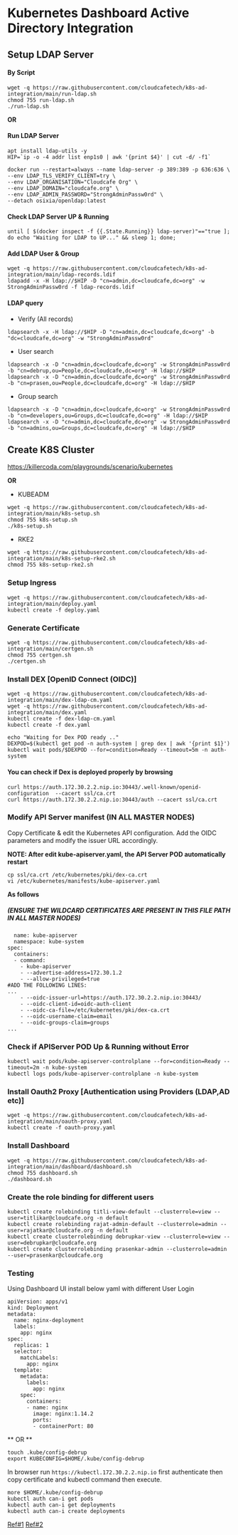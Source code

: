 # Kubernetes Dashboard Active Directory Integration

## Setup LDAP Server

#### By Script
```
wget -q https://raw.githubusercontent.com/cloudcafetech/k8s-ad-integration/main/run-ldap.sh
chmod 755 run-ldap.sh
./run-ldap.sh
```

**OR**

#### Run LDAP Server
```
apt install ldap-utils -y
HIP=`ip -o -4 addr list enp1s0 | awk '{print $4}' | cut -d/ -f1`

docker run --restart=always --name ldap-server -p 389:389 -p 636:636 \
--env LDAP_TLS_VERIFY_CLIENT=try \
--env LDAP_ORGANISATION="Cloudcafe Org" \
--env LDAP_DOMAIN="cloudcafe.org" \
--env LDAP_ADMIN_PASSWORD="StrongAdminPassw0rd" \
--detach osixia/openldap:latest
```

#### Check LDAP Server UP & Running

```
until [ $(docker inspect -f {{.State.Running}} ldap-server)"=="true ]; do echo "Waiting for LDAP to UP..." && sleep 1; done;
```

#### Add LDAP User & Group 
```
wget -q https://raw.githubusercontent.com/cloudcafetech/k8s-ad-integration/main/ldap-records.ldif
ldapadd -x -H ldap://$HIP -D "cn=admin,dc=cloudcafe,dc=org" -w StrongAdminPassw0rd -f ldap-records.ldif
```

#### LDAP query 

- Verify (All records)
```
ldapsearch -x -H ldap://$HIP -D "cn=admin,dc=cloudcafe,dc=org" -b "dc=cloudcafe,dc=org" -w "StrongAdminPassw0rd"
```

- User search
```
ldapsearch -x -D "cn=admin,dc=cloudcafe,dc=org" -w StrongAdminPassw0rd -b "cn=debrup,ou=People,dc=cloudcafe,dc=org" -H ldap://$HIP
ldapsearch -x -D "cn=admin,dc=cloudcafe,dc=org" -w StrongAdminPassw0rd -b "cn=prasen,ou=People,dc=cloudcafe,dc=org" -H ldap://$HIP
```

- Group search
```
ldapsearch -x -D "cn=admin,dc=cloudcafe,dc=org" -w StrongAdminPassw0rd -b "cn=developers,ou=Groups,dc=cloudcafe,dc=org" -H ldap://$HIP
ldapsearch -x -D "cn=admin,dc=cloudcafe,dc=org" -w StrongAdminPassw0rd -b "cn=admins,ou=Groups,dc=cloudcafe,dc=org" -H ldap://$HIP
```

## Create K8S Cluster

https://killercoda.com/playgrounds/scenario/kubernetes

**OR**

- KUBEADM
```
wget -q https://raw.githubusercontent.com/cloudcafetech/k8s-ad-integration/main/k8s-setup.sh
chmod 755 k8s-setup.sh
./k8s-setup.sh
```
- RKE2
```
wget -q https://raw.githubusercontent.com/cloudcafetech/k8s-ad-integration/main/k8s-setup-rke2.sh
chmod 755 k8s-setup-rke2.sh
```

### Setup Ingress
```
wget -q https://raw.githubusercontent.com/cloudcafetech/k8s-ad-integration/main/deploy.yaml
kubectl create -f deploy.yaml
```

### Generate Certificate 
```
wget -q https://raw.githubusercontent.com/cloudcafetech/k8s-ad-integration/main/certgen.sh
chmod 755 certgen.sh
./certgen.sh
```

### Install DEX [OpenID Connect (OIDC)]
```
wget -q https://raw.githubusercontent.com/cloudcafetech/k8s-ad-integration/main/dex-ldap-cm.yaml
wget -q https://raw.githubusercontent.com/cloudcafetech/k8s-ad-integration/main/dex.yaml
kubectl create -f dex-ldap-cm.yaml
kubectl create -f dex.yaml

echo "Waiting for Dex POD ready .."
DEXPOD=$(kubectl get pod -n auth-system | grep dex | awk '{print $1}')
kubectl wait pods/$DEXPOD --for=condition=Ready --timeout=5m -n auth-system
```

#### You can check if Dex is deployed properly by browsing 
```
curl https://auth.172.30.2.2.nip.io:30443/.well-known/openid-configuration  --cacert ssl/ca.crt
curl https://auth.172.30.2.2.nip.io:30443/auth --cacert ssl/ca.crt
```

### Modify API Server manifest (IN ALL MASTER NODES)
Copy Certificate & edit the Kubernetes API configuration. Add the OIDC parameters and modify the issuer URL accordingly.

**NOTE: After edit kube-apiserver.yaml, the API Server POD automatically restart**  

```
cp ssl/ca.crt /etc/kubernetes/pki/dex-ca.crt
vi /etc/kubernetes/manifests/kube-apiserver.yaml
```

**As follows**
##### (ENSURE THE WILDCARD CERTIFICATES ARE PRESENT IN THIS FILE PATH IN ALL MASTER NODES)

```
  name: kube-apiserver
  namespace: kube-system
spec:
  containers:
  - command:
    - kube-apiserver
    - --advertise-address=172.30.1.2
    - --allow-privileged=true
#ADD THE FOLLOWING LINES:
... 
    - --oidc-issuer-url=https://auth.172.30.2.2.nip.io:30443/
    - --oidc-client-id=oidc-auth-client
    - --oidc-ca-file=/etc/kubernetes/pki/dex-ca.crt
    - --oidc-username-claim=email
    - --oidc-groups-claim=groups
...
```

### Check if APIServer POD Up & Running without Error

```
kubectl wait pods/kube-apiserver-controlplane --for=condition=Ready --timeout=2m -n kube-system
kubectl logs pods/kube-apiserver-controlplane -n kube-system
```

### Install Oauth2 Proxy [Authentication using Providers (LDAP,AD etc)]
```
wget -q https://raw.githubusercontent.com/cloudcafetech/k8s-ad-integration/main/oauth-proxy.yaml
kubectl create -f oauth-proxy.yaml
```

### Install Dashboard
```
wget -q https://raw.githubusercontent.com/cloudcafetech/k8s-ad-integration/main/dashboard/dashboard.sh
chmod 755 dashboard.sh
./dashboard.sh
```

### Create the role binding for different users
```
kubectl create rolebinding titli-view-default --clusterrole=view --user=titlikar@cloudcafe.org -n default
kubectl create rolebinding rajat-admin-default --clusterrole=admin --user=rajatkar@cloudcafe.org -n default
kubectl create clusterrolebinding debrupkar-view --clusterrole=view --user=debrupkar@cloudcafe.org 
kubectl create clusterrolebinding prasenkar-admin --clusterrole=admin --user=prasenkar@cloudcafe.org
```

### Testing

Using Dashboard UI install below yaml with different User Login
```
apiVersion: apps/v1
kind: Deployment
metadata:
  name: nginx-deployment
  labels:
    app: nginx
spec:
  replicas: 1
  selector:
    matchLabels:
      app: nginx
  template:
    metadata:
      labels:
        app: nginx
    spec:
      containers:
      - name: nginx
        image: nginx:1.14.2
        ports:
        - containerPort: 80
```

** OR ** 

```
touch .kube/config-debrup 
export KUBECONFIG=$HOME/.kube/config-debrup
```

In browser run ```https://kubectl.172.30.2.2.nip.io``` first authenticate then copy certificate and kubectl command then execute. 

```
more $HOME/.kube/config-debrup
kubectl auth can-i get pods             
kubectl auth can-i get deployments      
kubectl auth can-i create deployments  
```

[Ref#1](https://discuss.kubernetes.io/t/configure-oidc-with-dex-for-a-microk8s-cluster/18339)
[Ref#2](https://computingforgeeks.com/kubernetes-and-active-directory-integration/)
